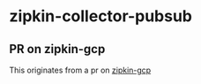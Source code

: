 # zipkin-collector-pubsub

## PR on zipkin-gcp

This originates from a pr on [zipkin-gcp](https://github.com/openzipkin/zipkin-gcp/pull/200)
